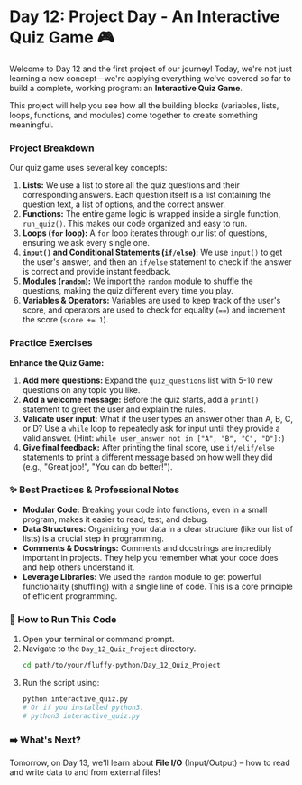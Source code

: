 # Day 12: Project Day - An Interactive Quiz Game 🎮

Welcome to Day 12 and the first project of our journey! Today, we're not just learning a new concept—we're applying everything we've covered so far to build a complete, working program: an **Interactive Quiz Game**.

This project will help you see how all the building blocks (variables, lists, loops, functions, and modules) come together to create something meaningful.

### Project Breakdown

Our quiz game uses several key concepts:

1.  **Lists:** We use a list to store all the quiz questions and their corresponding answers. Each question itself is a list containing the question text, a list of options, and the correct answer.
2.  **Functions:** The entire game logic is wrapped inside a single function, `run_quiz()`. This makes our code organized and easy to run.
3.  **Loops (`for` loop):** A `for` loop iterates through our list of questions, ensuring we ask every single one.
4.  **`input()` and Conditional Statements (`if/else`):** We use `input()` to get the user's answer, and then an `if/else` statement to check if the answer is correct and provide instant feedback.
5.  **Modules (`random`):** We import the `random` module to shuffle the questions, making the quiz different every time you play.
6.  **Variables & Operators:** Variables are used to keep track of the user's score, and operators are used to check for equality (`==`) and increment the score (`score += 1`).

### Practice Exercises

**Enhance the Quiz Game:**

1.  **Add more questions:** Expand the `quiz_questions` list with 5-10 new questions on any topic you like.
2.  **Add a welcome message:** Before the quiz starts, add a `print()` statement to greet the user and explain the rules.
3.  **Validate user input:** What if the user types an answer other than A, B, C, or D? Use a `while` loop to repeatedly ask for input until they provide a valid answer. (Hint: `while user_answer not in ["A", "B", "C", "D"]:`)
4.  **Give final feedback:** After printing the final score, use `if/elif/else` statements to print a different message based on how well they did (e.g., "Great job!", "You can do better!").

### ✨ Best Practices & Professional Notes

* **Modular Code:** Breaking your code into functions, even in a small program, makes it easier to read, test, and debug.
* **Data Structures:** Organizing your data in a clear structure (like our list of lists) is a crucial step in programming.
* **Comments & Docstrings:** Comments and docstrings are incredibly important in projects. They help you remember what your code does and help others understand it.
* **Leverage Libraries:** We used the `random` module to get powerful functionality (shuffling) with a single line of code. This is a core principle of efficient programming.

### 🏃 How to Run This Code

1.  Open your terminal or command prompt.
2.  Navigate to the `Day_12_Quiz_Project` directory.
    ```bash
    cd path/to/your/fluffy-python/Day_12_Quiz_Project
    ```
3.  Run the script using:
    ```bash
    python interactive_quiz.py
    # Or if you installed python3:
    # python3 interactive_quiz.py
    ```

### ➡️ What's Next?

Tomorrow, on Day 13, we'll learn about **File I/O** (Input/Output) – how to read and write data to and from external files!
